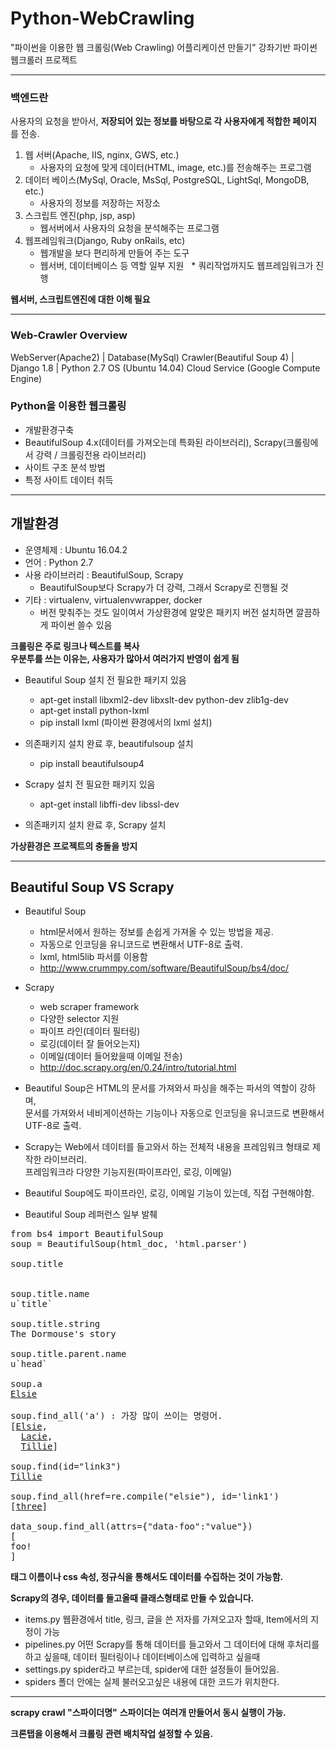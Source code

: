 # Python-WebCrawling
"파이썬을 이용한 웹 크롤링(Web Crawling) 어플리케이션 만들기" 강좌기반 파이썬 웹크롤러 프로젝트
- - - 
### 백엔드란
사용자의 요청을 받아서, __저장되어 있는 정보를 바탕으로 각 사용자에게 적합한 페이지__ 를 전송.
1. 웹 서버(Apache, IIS, nginx, GWS, etc.) 
   * 사용자의 요청에 맞게 데이터(HTML, image, etc.)를 전송해주는 프로그램
2. 데이터 베이스(MySql, Oracle, MsSql, PostgreSQL, LightSql, MongoDB, etc.)
   * 사용자의 정보를 저장하는 저장소
3. 스크립트 엔진(php, jsp, asp)
   * 웹서버에서 사용자의 요청을 분석해주는 프로그램
4. 웹프레임워크(Django, Ruby onRails, etc)
   * 웹개발을 보다 편리하게 만들어 주는 도구
   * 웹서버, 데이터베이스 등 역할 일부 지원
   * 쿼리작업까지도 웹프레임워크가 진행

__웹서버, 스크립트엔진에 대한 이해 필요__

- - -

### Web-Crawler Overview
WebServer(Apache2) | Database(MySql)
Crawler(Beautiful Soup 4) | Django 1.8 | Python 2.7
OS (Ubuntu 14.04)
Cloud Service (Google Compute Engine)

### Python을 이용한 웹크롤링
* 개발환경구축
* BeautifulSoup 4.x(데이터를 가져오는데 특화된 라이브러리), Scrapy(크롤링에서 강력 / 크롤링전용 라이브러리)
* 사이트 구조 분석 방법
* 특정 사이트 데이터 취득

- - -

## 개발환경
* 운영체제 : Ubuntu 16.04.2
* 언어 : Python 2.7
* 사용 라이브러리 : BeautifulSoup, Scrapy
   * BeautifulSoup보다 Scrapy가 더 강력, 그래서 Scrapy로 진행될 것
* 기타 : virtualenv, virtualenvwrapper, docker
   * 버전 맞춰주는 것도 일이여서 가상환경에 알맞은 패키지 버전 설치하면 깔끔하게 파이썬 쓸수 있음

__크롤링은 주로 링크나 텍스트를 복사__<br/>
__우분투를 쓰는 이유는, 사용자가 많아서 여러가지 반영이 쉽게 됨__

* Beautiful Soup 설치 전 필요한 패키지 있음
  * apt-get install libxml2-dev libxslt-dev python-dev zlib1g-dev
  * apt-get install python-lxml
  * pip install lxml (파이썬 환경에서의 lxml 설치)
* 의존패키지 설치 완료 후, beautifulsoup 설치
  * pip install beautifulsoup4

* Scrapy 설치 전 필요한 패키지 있음
  * apt-get install libffi-dev libssl-dev
* 의존패키지 설치 완료 후, Scrapy 설치

__가상환경은 프로젝트의 충돌을 방지__

- - -

## Beautiful Soup VS Scrapy
* Beautiful Soup
   * html문서에서 원하는 정보를 손쉽게 가져올 수 있는 방법을 제공.
   * 자동으로 인코딩을 유니코드로 변환해서 UTF-8로 출력.
   * lxml, html5lib 파서를 이용함
   * http://www.crummpy.com/software/BeautifulSoup/bs4/doc/

* Scrapy
   * web scraper framework
   * 다양한 selector 지원
   * 파이프 라인(데이터 필터링)
   * 로깅(데이터 잘 들어오는지)
   * 이메일(데이터 들어왔을때 이메일 전송)
   * http://doc.scrapy.org/en/0.24/intro/tutorial.html


* Beautiful Soup은 HTML의 문서를 가져와서 파싱을 해주는 파서의 역할이 강하며,<br/>
  문서를 가져와서 네비게이션하는 기능이나 자동으로 인코딩을 유니코드로 변환해서 UTF-8로 출력.

* Scrapy는 Web에서 데이터를 들고와서 하는 전체적 내용을 프레임워크 형태로 제작한 라이브러리.<br/>
  프레임워크라 다양한 기능지원(파이프라인, 로깅, 이메일)

* Beautiful Soup에도 파이프라인, 로깅, 이메일 기능이 있는데, 직접 구현해야함.


* Beautiful Soup 레퍼런스 일부 발췌
<pre>
from bs4 import BeautifulSoup
soup = BeautifulSoup(html_doc, 'html.parser')

soup.title
<title>The Dormouse's story</title>

soup.title.name
u`title`

soup.title.string
The Dormouse's story

soup.title.parent.name
u`head`

soup.a
<a class="sister" href="http://example.com/elsie" id="link1">Elsie</a>

soup.find_all('a') : 가장 많이 쓰이는 명령어.
[<a class="sister" href="http://example.com/elsie" id="link1">Elsie</a>,
  <a class="sister" href="http://example.com/lacie" id="link2">Lacie</a>,
  <a class="sister" href="http://example.com/tillie" id="link3">Tillie</a>]

soup.find(id="link3")
<a class="sister" href="http://example.com/tillie" id="link3">Tillie</a>

soup.find_all(href=re.compile("elsie"), id='link1')
[<a class="sister" href="http://example.com/elsie" id="link1">three</a>]

data_soup.find_all(attrs={"data-foo":"value"})
[<div data-foo="value">foo!</div>]
</pre>

__태그 이름이나 css 속성, 정규식을 통해서도 데이터를 수집하는 것이 가능함.__

__Scrapy의 경우, 데이터를 들고올때 클래스형태로 만들 수 있습니다.__
* items.py 웹환경에서 title, 링크, 글을 쓴 저자를 가져오고자 할때, Item에서의 지정이 가능
* pipelines.py 어떤 Scrapy를 통해 데이터를 들고와서 그 데이터에 대해 후처리를 하고 싶을때, 데이터 필터링이나 데이터베이스에 입력하고 싶을때
* settings.py spider라고 부르는데, spider에 대한 설정들이 들어있음.
* spiders 폴더 안에는 실제 불러오고싶은 내용에 대한 코드가 위치한다.

- - -

__scrapy crawl "스파이더명"__
__스파이더는 여러개 만들어서 동시 실행이 가능.__

__크론탭을 이용해서 크롤링 관련 배치작업 설정할 수 있음.__
